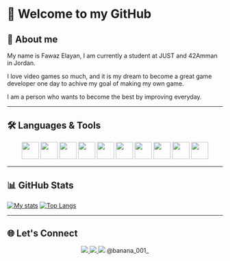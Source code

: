 # 🙌 Welcome to my GitHub

## 📌 About me 
<p> My name is Fawaz Elayan, I am currently a student at JUST and 42Amman in Jordan. </p>
<p> I love video games so much, and it is my dream to become a great game developer one day to achive my goal of making my own game. </p>
<p> I am a person who wants to become the best by improving everyday.</p>

---

## 🛠️ Languages & Tools
<div align="center">
  <img src="https://cdn.jsdelivr.net/gh/devicons/devicon@latest/icons/c/c-original.svg" width="40" height="40" />
  <img src="https://cdn.jsdelivr.net/gh/devicons/devicon@latest/icons/cplusplus/cplusplus-original.svg" width="40" height="40" />
  <img src="https://cdn.jsdelivr.net/gh/devicons/devicon@latest/icons/html5/html5-original-wordmark.svg" width="40" height="40" />
  <img src="https://cdn.jsdelivr.net/gh/devicons/devicon@latest/icons/css3/css3-original-wordmark.svg" width="40" height="40" />
  <img src="https://cdn.jsdelivr.net/gh/devicons/devicon@latest/icons/javascript/javascript-original.svg" width="40" height="40" />
  <img src="https://cdn.jsdelivr.net/gh/devicons/devicon@latest/icons/python/python-original.svg" width="40" height="40" />
  <img src="https://cdn.jsdelivr.net/gh/devicons/devicon@latest/icons/git/git-original.svg" width="40" height="40" />
  <img src="https://cdn.jsdelivr.net/gh/devicons/devicon@latest/icons/github/github-original.svg" width="40" height="40" />
  <img src="https://cdn.jsdelivr.net/gh/devicons/devicon@latest/icons/linux/linux-original.svg" width="40" height="40" />
  <img src="https://cdn.jsdelivr.net/gh/devicons/devicon@latest/icons/vscode/vscode-original.svg" width="40" height="40" />
</div>

---

## 📊 GitHub Stats
[![My stats](https://github-readme-stats.vercel.app/api?username=fawazelayan&show_icons=true&theme=tokyonight)](https://github-readme-stats.vercel.app/api?username=fawazelayan&show_icons=true&theme=tokyonight)
[![Top Langs](https://github-readme-stats.vercel.app/api/top-langs/?username=fawazelayan&theme=jolly&show_icons=true&hide_border=true&layout=compact)](https://github-readme-stats.vercel.app/api/top-langs/?username=fawazelayan&theme=jolly&show_icons=true&hide_border=true&layout=compact)

---

## 🌐 Let's Connect
<div align="center">
  <a href="https://www.linkedin.com/in/fawaz-elayan-297a05285/">
    <img src="https://cdn.jsdelivr.net/gh/devicons/devicon@latest/icons/linkedin/linkedin-original-wordmark.svg" />
  </a>
  <a href="https://profile.intra.42.fr/users/felayan">
    <img src="https://img.shields.io/badge/Profile-000000?style=for-the-badge&logo=42&logoColor=white" />
  </a>
  <img src="https://img.shields.io/badge/-5865F2?style=for-the-badge&logo=discord&logoColor=white" /> @banana_001_
</div>
